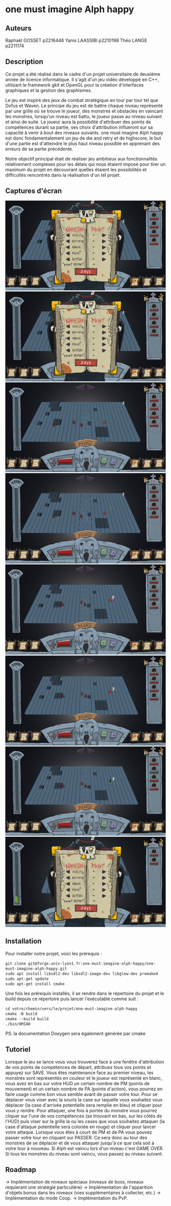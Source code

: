 # one must imagine Alph happy

## Auteurs
Raphaël GOSSET p2216446
Yanis LAASSIBI p2210198
Théo LANGE p2211174

## Description
Ce projet a été réalisé dans le cadre d'un projet universitaire de deuxième année de licence informatique. Il s'agit d'un jeu vidéo développé en C++, utilisant le framework gkit et OpenGL pour la création d'interfaces graphiques et la gestion des graphismes.

Le jeu est inspiré des jeux de combat stratégique en tour par tour tel que Dofus et Waven.
Le principe du jeu est de battre chaque niveau représenté par une grille où se trouve le joueur, des monstres et obstacles en vaincant les monstres, lorsqu'un niveau est battu, le joueur passe au niveau suivant et ainsi de suite. Le joueur aura la possibilité d'attribuer des points de compétences durant sa partie, ses choix d'attribution influeront sur sa capacité à venir à bout des niveaux suivants.
one must imagine Alph happy est donc fondamentalement un jeu de die and retry et de highscore, le but d'une partie est d'atteindre le plus haut niveau possible en apprenant des erreurs de sa partie précédente.

Notre objectif principal était de réaliser jeu ambitieux aux fonctionnalités relativement complexes pour les délais qui nous étaient imposé pour tirer un maximum du projet en découvrant quelles étaient les possibilités et difficultés rencontrés dans la réalisation d'un tel projet.

## Captures d'écran
![Attributions des points initiale](data/1.png)
![Passage de niveau](data/2.png)
![Carte du jeu](data/3.png)
![Sélection de la case où le joueur se déplace](data/4.png)
![Déplacement et sélection de la case où le joueur attaque](data/5.png)
![Ciblage d'un monstre](data/6.png)
![Défaite d'un monstre](data/7.png)
![Niveau battu, nouvelle attributions de points](data/8.png)


## Installation
Pour installer notre projet, voici les prérequis :
```
git clone git@forge.univ-lyon1.fr:one-must-imagine-alph-happy/one-must-imagine-alph-happy.git
sudo apt install libsdl2-dev libsdl2-image-dev libglew-dev premake4
sudo apt-get update
sudo apt-get install cmake
```
Une fois les prérequis installés, il se rendre dans le répertoire du projet et le build depuis ce répertoire puis lancer l'exécutable comme suit :
```
cd votre/chemin/vers/le/projet/one-must-imagine-alph-happy
cmake -B build
cmake --build build
./bin/OMIAH
```

PS: la documentation Doxygen sera également générée par cmake

## Tutoriel
Lorsque le jeu se lance vous vous trouverez face à une fenêtre d'attribution de vos points de compétences de départ, attribuez tous vos points et appuyez sur SAVE.
Vous êtes maintenance face au premier niveau, les monstres sont représentés en couleur et le joueur est représenté en blanc, vous avez en bas sur votre HUD un certain nombre de PM (points de mouvement) et un certain nombre de PA (points d'action), vous pourrez en faire usage comme bon vous semble avant de passer votre tour.
Pour se déplacer vous viser avec la souris la case sur laquelle vous souhaitez vous déplacer (la case d'arrivée potentielle sera remplie en bleu) et cliquer pour vous y rendre.
Pour attaquer, une fois à portée du monstre vous pourrez cliquer sur l'une de vos compétences (se trouvant en bas, sur les côtés de l'HUD) puis viser sur la grille la ou les cases que vous souhaitez attaquer (la case d'attaque potentielle sera coloriée en rouge) et cliquer pour lancer votre attaque.
Lorsque vous êtes à court de PM et de PA vous pouvez passer votre tour en cliquant sur PASSER.
Ce sera donc au tour des monstres de se déplacer et de vous attaquer jusqu'à ce que cela soit à votre tour à nouveau.
Si Alph est vaincu lors d'un niveau c'est GAME OVER.
Si tous les monstres du niveau sont vaincu, vous passez au niveau suivant.

## Roadmap
→ Implémentation de niveaux spéciaux (niveaux de boss, niveaux requierant une stratégie particulière)
→ Implémentation de l'apparition d'objets bonus dans les niveaux (vies supplémentaires à collecter, etc.)
→ Implémentation du mode Coop.
→ Implémentation du PvP.
